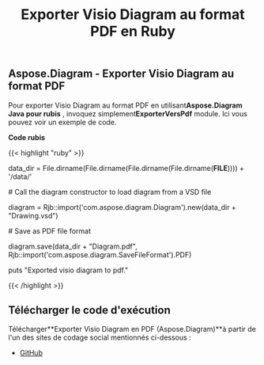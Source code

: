 ﻿---
title: Exporter Visio Diagram au format PDF en Ruby
type: docs
weight: 40
url: /fr/java/export-visio-diagram-to-pdf-in-ruby/
---
## **Aspose.Diagram - Exporter Visio Diagram au format PDF**
 Pour exporter Visio Diagram au format PDF en utilisant**Aspose.Diagram Java pour rubis** , invoquez simplement**ExporterVersPdf** module. Ici vous pouvez voir un exemple de code.

**Code rubis**

{{< highlight "ruby" >}}

 data_dir = File.dirname(File.dirname(File.dirname(File.dirname(__FILE__)))) + '/data/'

\# Call the diagram constructor to load diagram from a VSD file

diagram = Rjb::import('com.aspose.diagram.Diagram').new(data_dir + "Drawing.vsd")

\# Save as PDF file format

diagram.save(data_dir + "Diagram.pdf", Rjb::import('com.aspose.diagram.SaveFileFormat').PDF)

puts "Exported visio diagram to pdf."

{{< /highlight >}}
## **Télécharger le code d'exécution**
Télécharger**Exporter Visio Diagram en PDF (Aspose.Diagram)**à partir de l'un des sites de codage social mentionnés ci-dessous :

- [GitHub](https://github.com/asposediagram/Aspose.Diagram-for-Java/blob/master/Plugins/Aspose_Diagram_Java_for_Ruby/lib/asposediagramjava/Export/exporttopdf.rb)
